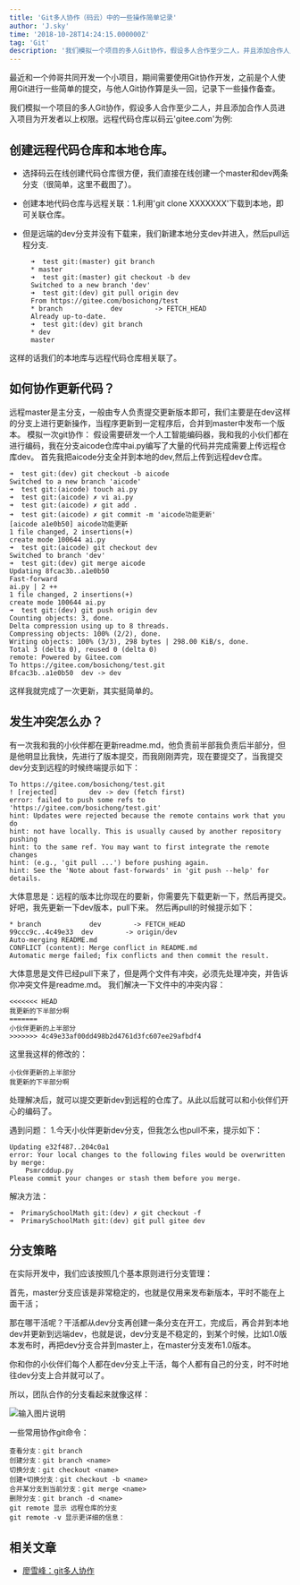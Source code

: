 ```yaml
---
title: 'Git多人协作（码云）中的一些操作简单记录'
author: 'J.sky'
time: '2018-10-28T14:24:15.000000Z'
tag: 'Git'
description: '我们模拟一个项目的多人Git协作，假设多人合作至少二人，并且添加合作人员进入项目为开发者以上权限。'
---
```


最近和一个帅哥共同开发一个小项目，期间需要使用Git协作开发，之前是个人使用Git进行一些简单的提交，与他人Git协作算是头一回，记录下一些操作备查。

我们模拟一个项目的多人Git协作，假设多人合作至少二人，并且添加合作人员进入项目为开发者以上权限。远程代码仓库以码云'gitee.com'为例:

## 创建远程代码仓库和本地仓库。

* 选择码云在线创建代码仓库很方便，我们直接在线创建一个master和dev两条分支（很简单，这里不截图了）。
* 创建本地代码仓库与远程关联：1.利用'git clone XXXXXXX'下载到本地，即可关联仓库。
* 但是远端的dev分支并没有下载来，我们新建本地分支dev并进入，然后pull远程分支.

        ➜  test git:(master) git branch 
        * master
        ➜  test git:(master) git checkout -b dev
        Switched to a new branch 'dev'
        ➜  test git:(dev) git pull origin dev   
        From https://gitee.com/bosichong/test
        * branch            dev        -> FETCH_HEAD
        Already up-to-date.
        ➜  test git:(dev) git branch 
        * dev
        master

这样的话我们的本地库与远程代码仓库相关联了。

## 如何协作更新代码？

远程master是主分支，一般由专人负责提交更新版本即可，我们主要是在dev这样的分支上进行更新操作，当程序更新到一定程序后，合并到master中发布一个版本。
模拟一次git协作：
假设需要研发一个人工智能编码器，我和我的小伙们都在进行编码，我在分支aicode仓库中ai.py编写了大量的代码并完成需要上传远程仓库dev。
首先我把aicode分支全并到本地的dev,然后上传到远程dev仓库。

    ➜  test git:(dev) git checkout -b aicode
    Switched to a new branch 'aicode'
    ➜  test git:(aicode) touch ai.py
    ➜  test git:(aicode) ✗ vi ai.py 
    ➜  test git:(aicode) ✗ git add .
    ➜  test git:(aicode) ✗ git commit -m 'aicode功能更新'
    [aicode a1e0b50] aicode功能更新
    1 file changed, 2 insertions(+)
    create mode 100644 ai.py
    ➜  test git:(aicode) git checkout dev 
    Switched to branch 'dev'
    ➜  test git:(dev) git merge aicode 
    Updating 8fcac3b..a1e0b50
    Fast-forward
    ai.py | 2 ++
    1 file changed, 2 insertions(+)
    create mode 100644 ai.py
    ➜  test git:(dev) git push origin dev  
    Counting objects: 3, done.
    Delta compression using up to 8 threads.
    Compressing objects: 100% (2/2), done.
    Writing objects: 100% (3/3), 298 bytes | 298.00 KiB/s, done.
    Total 3 (delta 0), reused 0 (delta 0)
    remote: Powered by Gitee.com
    To https://gitee.com/bosichong/test.git
    8fcac3b..a1e0b50  dev -> dev

这样我就完成了一次更新，其实挺简单的。

## 发生冲突怎么办？

有一次我和我的小伙伴都在更新readme.md，他负责前半部我负责后半部分，但是他明显比我快，先进行了版本提交，而我刚刚弄完，现在要提交了，当我提交dev分支到远程的时候终端提示如下：

    To https://gitee.com/bosichong/test.git
    ! [rejected]        dev -> dev (fetch first)
    error: failed to push some refs to 'https://gitee.com/bosichong/test.git'
    hint: Updates were rejected because the remote contains work that you do
    hint: not have locally. This is usually caused by another repository pushing
    hint: to the same ref. You may want to first integrate the remote changes
    hint: (e.g., 'git pull ...') before pushing again.
    hint: See the 'Note about fast-forwards' in 'git push --help' for details.

大体意思是：远程的版本比你现在的要新，你需要先下载更新一下，然后再提交。好吧，我先更新一下dev版本，pull下来。
然后再pull的时候提示如下：

    * branch            dev        -> FETCH_HEAD
    99ccc9c..4c49e33  dev        -> origin/dev
    Auto-merging README.md
    CONFLICT (content): Merge conflict in README.md
    Automatic merge failed; fix conflicts and then commit the result.

大体意思是文件已经pull下来了，但是两个文件有冲突，必须先处理冲突，并告诉你冲突文件是readme.md。
我们解决一下文件中的冲突内容：

    <<<<<<< HEAD
    我更新的下半部分啊
    =======
    小伙伴更新的上半部分
    >>>>>>> 4c49e33af00dd498b2d4761d3fc607ee29afbdf4

这里我这样的修改的：

    小伙伴更新的上半部分
    我更新的下半部分啊

处理解决后，就可以提交更新dev到远程的仓库了。从此以后就可以和小伙伴们开心的编码了。

遇到问题：
1.今天小伙伴更新dev分支，但我怎么也pull不来，提示如下：

    Updating e32f487..204c0a1
    error: Your local changes to the following files would be overwritten by merge:
        Psmrcddup.py
    Please commit your changes or stash them before you merge.


解决方法：

    ➜  PrimarySchoolMath git:(dev) ✗ git checkout -f
    ➜  PrimarySchoolMath git:(dev) git pull gitee dev  


## 分支策略

在实际开发中，我们应该按照几个基本原则进行分支管理：

首先，master分支应该是非常稳定的，也就是仅用来发布新版本，平时不能在上面干活；

那在哪干活呢？干活都从dev分支再创建一条分支在开工，完成后，再合并到本地dev并更新到远端dev，也就是说，dev分支是不稳定的，到某个时候，比如1.0版本发布时，再把dev分支合并到master上，在master分支发布1.0版本。

你和你的小伙伴们每个人都在dev分支上干活，每个人都有自己的分支，时不时地往dev分支上合并就可以了。

所以，团队合作的分支看起来就像这样：

![输入图片说明](https://suiyan.cc/assets/images/media/upload/2018/10/0.png)


一些常用协作git命令：

    查看分支：git branch
    创建分支：git branch <name>
    切换分支：git checkout <name>
    创建+切换分支：git checkout -b <name>
    合并某分支到当前分支：git merge <name>
    删除分支：git branch -d <name>
    git remote 显示 远程仓库的分支
    git remote -v 显示更详细的信息：


##  相关文章

+ [廖雪峰：git多人协作](https://github.com/bosichong/PrimarySchoolMathematics)